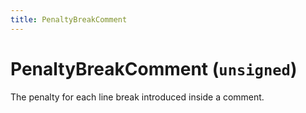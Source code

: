 ```yaml
---
title: PenaltyBreakComment
---
```


# PenaltyBreakComment (`unsigned`)

The penalty for each line break introduced inside a comment.
